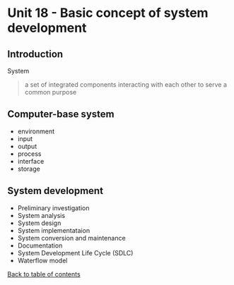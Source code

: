 # Unit 18 - Basic concept of system development
## Introduction
System

> a set of integrated components interacting with each other to serve a common purpose

## Computer-base system
- environment
- input
- output
- process
- interface
- storage

## System development
- Preliminary investigation
- System analysis
- System design
- System implementataion
- System conversion and maintenance
- Documentation
- System Development Life Cycle (SDLC)
- Waterflow model

[Back to table of contents](../REVISION.md)